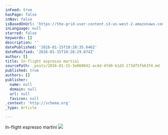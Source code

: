 ```yaml
---
inFeed: true
hasPage: false
inNav: false
isBasedOnUrl: 'https://the-grid-user-content.s3-us-west-2.amazonaws.com/34cac9f2-029e-4d64-b50c-63e0a7476190.png'
inLanguage: null
starred: false
keywords: []
description: ''
datePublished: '2016-01-15T10:28:35.646Z'
dateModified: '2016-01-15T10:28:29.874Z'
author: []
title: In-flight espresso martini
sourcePath: _posts/2016-01-15-3e060042-ac4d-4fd0-b1d3-173df5fb63f4.md
published: true
authors: []
publisher:
  name: null
  domain: null
  url: null
  favicon: null
_context: 'http://schema.org'
_type: Article

---
```

In-flight espresso martini
![](https://the-grid-user-content.s3-us-west-2.amazonaws.com/34cac9f2-029e-4d64-b50c-63e0a7476190.png)
